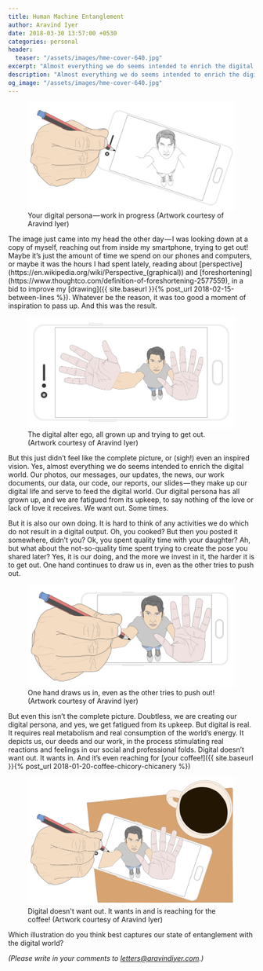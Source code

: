 ```yaml
---
title: Human Machine Entanglement
author: Aravind Iyer
date: 2018-03-30 13:57:00 +0530
categories: personal
header:
  teaser: "/assets/images/hme-cover-640.jpg"
excerpt: "Almost everything we do seems intended to enrich the digital world. Our photos, our messages, our updates, the news, our work documents, our data, our code, our reports, our slides — they make up our digital life and serve to feed the digital world. Here is some artwork which explores our relationship with the digital world."
description: "Almost everything we do seems intended to enrich the digital world. Our photos, our messages, our updates, the news, our work documents, our data, our code, our reports, our slides — they make up our digital life and serve to feed the digital world. Here is some artwork which explores our relationship with the digital world."
og_image: "/assets/images/hme-cover-640.jpg"
---
```

<figure>
  <a href="/assets/images/hme-cover.jpg">
    <img src="/assets/images/hme-cover.jpg" alt="Hand drawing a sketch inside a smartphone">
  </a>
  <figcaption>Your digital persona — work in progress (Artwork courtesy of Aravind Iyer)</figcaption>
</figure>
The image just came into my head the other day — I was looking down at a copy of myself, reaching out from inside my smartphone, trying to get out! Maybe it’s just the amount of time we spend on our phones and computers, or maybe it was the hours I had spent lately, reading about [perspective](https://en.wikipedia.org/wiki/Perspective_(graphical)) and [foreshortening](https://www.thoughtco.com/definition-of-foreshortening-2577559), in a bid to improve my [drawing]({{ site.baseurl }}{% post_url 2018-02-15-between-lines %}). Whatever be the reason, it was too good a moment of inspiration to pass up. And this was the result.

<figure>
  <a href="/assets/images/digital-self-push.jpg">
    <img src="/assets/images/digital-self-push.jpg" alt="Sketch of person trying to get out of the smartphone">
  </a>
  <figcaption>The digital alter ego, all grown up and trying to get out. (Artwork courtesy of Aravind Iyer)</figcaption>
</figure>

But this just didn’t feel like the complete picture, or (sigh!) even an inspired vision. Yes, almost everything we do seems intended to enrich the digital world. Our photos, our messages, our updates, the news, our work documents, our data, our code, our reports, our slides — they make up our digital life and serve to feed the digital world. Our digital persona has all grown up, and we are fatigued from its upkeep, to say nothing of the love or lack of love it receives. We want out. Some times.

But it is also our own doing. It is hard to think of any activities we do which do not result in a digital output. Oh, you cooked? But then you posted it somewhere, didn’t you? Ok, you spent quality time with your daughter? Ah, but what about the not-so-quality time spent trying to create the pose you shared later? Yes, it is our doing, and the more we invest in it, the harder it is to get out. One hand continues to draw us in, even as the other tries to push out.

<figure>
  <a href="/assets/images/more-entanglement.jpg">
    <img src="/assets/images/more-entanglement.jpg" alt="Sketch of person sketching himself while also trying to get out of the smartphone">
  </a>
  <figcaption>One hand draws us in, even as the other tries to push out! (Artwork courtesy of Aravind Iyer)</figcaption>
</figure>

But even this isn’t the complete picture. Doubtless, we are creating our digital persona, and yes, we get fatigued from its upkeep. But digital is real. It requires real metabolism and real consumption of the world’s energy. It depicts us, our deeds and our work, in the process stimulating real reactions and feelings in our social and professional folds. Digital doesn’t want out. It wants in. And it’s even reaching for [your coffee!]({{ site.baseurl }}{% post_url 2018-01-20-coffee-chicory-chicanery %})

<figure>
  <a href="/assets/images/entanglement-coffee.jpg">
    <img src="/assets/images/entanglement-coffee.jpg" alt="Sketch of person sketching himself while also trying to reach out of the smartphone for the coffee on the table">
  </a>
  <figcaption>Digital doesn't want out. It wants in and is reaching for the coffee! (Artwork courtesy of Aravind Iyer)</figcaption>
</figure>

Which illustration do you think best captures our state of entanglement with the digital world?

*(Please write in your comments to [letters@aravindiyer.com](mailto:letters@aravindiyer.com).)*
